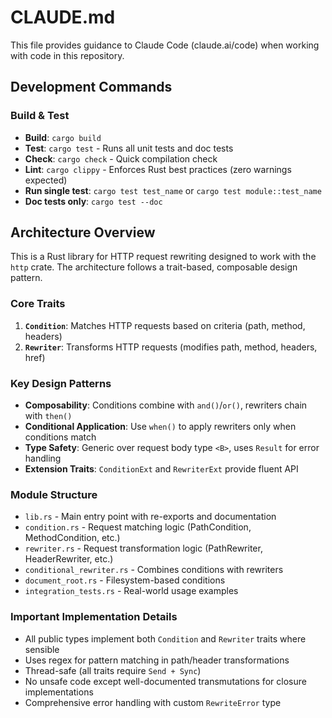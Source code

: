 # CLAUDE.md

This file provides guidance to Claude Code (claude.ai/code) when working with code in this repository.

## Development Commands

### Build & Test
- **Build**: `cargo build`
- **Test**: `cargo test` - Runs all unit tests and doc tests
- **Check**: `cargo check` - Quick compilation check
- **Lint**: `cargo clippy` - Enforces Rust best practices (zero warnings expected)
- **Run single test**: `cargo test test_name` or `cargo test module::test_name`
- **Doc tests only**: `cargo test --doc`

## Architecture Overview

This is a Rust library for HTTP request rewriting designed to work with the `http` crate. The architecture follows a trait-based, composable design pattern.

### Core Traits
1. **`Condition`**: Matches HTTP requests based on criteria (path, method, headers)
2. **`Rewriter`**: Transforms HTTP requests (modifies path, method, headers, href)

### Key Design Patterns
- **Composability**: Conditions combine with `and()`/`or()`, rewriters chain with `then()`
- **Conditional Application**: Use `when()` to apply rewriters only when conditions match
- **Type Safety**: Generic over request body type `<B>`, uses `Result` for error handling
- **Extension Traits**: `ConditionExt` and `RewriterExt` provide fluent API

### Module Structure
- `lib.rs` - Main entry point with re-exports and documentation
- `condition.rs` - Request matching logic (PathCondition, MethodCondition, etc.)
- `rewriter.rs` - Request transformation logic (PathRewriter, HeaderRewriter, etc.)
- `conditional_rewriter.rs` - Combines conditions with rewriters
- `document_root.rs` - Filesystem-based conditions
- `integration_tests.rs` - Real-world usage examples

### Important Implementation Details
- All public types implement both `Condition` and `Rewriter` traits where sensible
- Uses regex for pattern matching in path/header transformations
- Thread-safe (all traits require `Send + Sync`)
- No unsafe code except well-documented transmutations for closure implementations
- Comprehensive error handling with custom `RewriteError` type